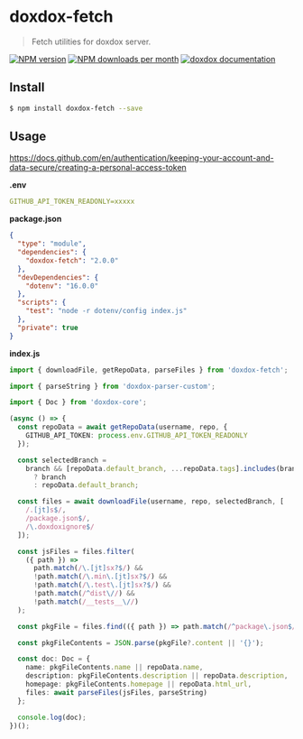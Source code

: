 # doxdox-fetch

> Fetch utilities for doxdox server.

[![NPM version](https://img.shields.io/npm/v/doxdox-fetch?style=flat-square)](https://www.npmjs.org/package/doxdox-fetch)
[![NPM downloads per month](https://img.shields.io/npm/dm/doxdox-fetch?style=flat-square)](https://www.npmjs.org/package/doxdox-fetch)
[![doxdox documentation](https://img.shields.io/badge/doxdox-documentation-%23E85E95?style=flat-square)](https://doxdox.org)

## Install

```bash
$ npm install doxdox-fetch --save
```

## Usage

<https://docs.github.com/en/authentication/keeping-your-account-and-data-secure/creating-a-personal-access-token>

**.env**

```yaml
GITHUB_API_TOKEN_READONLY=xxxxx
```

**package.json**

```json
{
  "type": "module",
  "dependencies": {
    "doxdox-fetch": "2.0.0"
  },
  "devDependencies": {
    "dotenv": "16.0.0"
  },
  "scripts": {
    "test": "node -r dotenv/config index.js"
  },
  "private": true
}
```

**index.js**

```typescript
import { downloadFile, getRepoData, parseFiles } from 'doxdox-fetch';

import { parseString } from 'doxdox-parser-custom';

import { Doc } from 'doxdox-core';

(async () => {
  const repoData = await getRepoData(username, repo, {
    GITHUB_API_TOKEN: process.env.GITHUB_API_TOKEN_READONLY
  });

  const selectedBranch =
    branch && [repoData.default_branch, ...repoData.tags].includes(branch)
      ? branch
      : repoData.default_branch;

  const files = await downloadFile(username, repo, selectedBranch, [
    /.[jt]s$/,
    /package.json$/,
    /\.doxdoxignore$/
  ]);

  const jsFiles = files.filter(
    ({ path }) =>
      path.match(/\.[jt]sx?$/) &&
      !path.match(/\.min\.[jt]sx?$/) &&
      !path.match(/\.test\.[jt]sx?$/) &&
      !path.match(/^dist\//) &&
      !path.match(/__tests__\//)
  );

  const pkgFile = files.find(({ path }) => path.match(/^package\.json$/));

  const pkgFileContents = JSON.parse(pkgFile?.content || '{}');

  const doc: Doc = {
    name: pkgFileContents.name || repoData.name,
    description: pkgFileContents.description || repoData.description,
    homepage: pkgFileContents.homepage || repoData.html_url,
    files: await parseFiles(jsFiles, parseString)
  };

  console.log(doc);
})();
```
